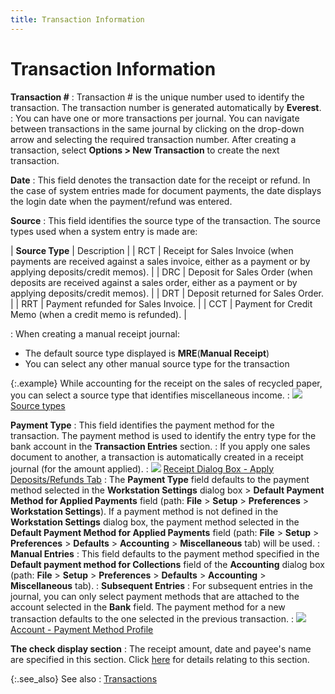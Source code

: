 ```yaml
---
title: Transaction Information
---
```


# Transaction Information


**Transaction #**
: Transaction # is the unique number used to identify  the transaction. The transaction number is generated automatically by  **Everest**.
: You can have one or more transactions per journal.  You can navigate between transactions in the same journal by clicking  on the drop-down arrow and selecting the required transaction number.  After creating a transaction, select **Options 
 &gt; New Transaction** to create the next transaction.


**Date**
: This field denotes the transaction date for the  receipt or refund. In the case of system entries made for document payments,  the date displays the login date when the payment/refund was entered.


**Source**
: This field identifies the source type of the transaction.  The source types used when a system entry is made are:


| **Source Type** | Description |
| RCT | Receipt for Sales Invoice (when payments are received against a sales  invoice, either as a payment or by applying deposits/credit memos). |
| DRC | Deposit for Sales Order (when deposits are received against a sales  order, either as a payment or by applying deposits/credit memos). |
| DRT | Deposit returned for Sales Order. |
| RRT | Payment refunded for Sales Invoice. |
| CCT | Payment for Credit Memo (when a credit memo is refunded). |

: When creating a manual receipt journal:

- The default  source type displayed is **MRE**(**Manual Receipt**)
- You can select  any other manual source type for the transaction



{:.example}
While accounting for the receipt on the sales  of recycled paper, you can select a source type that identifies miscellaneous  income.
: ![]({{site.acc_baseurl}}/img/lens.gif) [Source  types]({{site.sc_chm}}/options/acc-info/source-types/source_types.html)


**Payment Type**
: This field identifies the payment method for the  transaction. The payment method is used to identify the entry type for  the bank account in the **Transaction Entries**  section.
: If you apply one sales document to another, a transaction  is automatically created in a receipt journal (for the amount applied).
: ![]({{site.acc_baseurl}}/img/lens.gif) [Receipt  Dialog Box - Apply Deposits/Refunds Tab]({{site.sp_chm}}/sales-docs/sales-orders/so-proc/pmts-refunds/pmts-on-so/rcpt-dlg/the_payment_dialog_box_apply_deposits_refunds_tab.html)
: The **Payment Type** field defaults to the payment method selected in the **Workstation Settings** dialog box > **Default Payment Method for Applied Payments** field (path: **File** >  **Setup** > **Preferences** > **Workstation Settings**).  If a payment method is not defined in the **Workstation 
 Settings** dialog box, the payment method selected in the **Default 
 Payment Method for Applied Payments** field (path: **File**  > **Setup** > **Preferences**  > **Defaults** > **Accounting**  > **Miscellaneous** tab) will be  used.
: **Manual Entries**
: This field defaults to the payment method specified  in the **Default payment method for Collections** field of the **Accounting** dialog  box (path: **File** > **Setup**  > **Preferences** > **Defaults** > **Accounting** > **Miscellaneous** tab).
: **Subsequent Entries**
: For subsequent entries in the journal, you can only  select payment methods that are attached to the account selected in the  **Bank** field. The payment method  for a new transaction defaults to the one selected in the previous transaction.
: ![]({{site.acc_baseurl}}/img/lens.gif) [Account  - Payment Method Profile]({{site.sc_chm}}/options/payment-information/payment-methods/payment-method-details/general_information_payment_method.html)


**The check display section**
: The receipt amount, date and payee's name are specified  in this section. Click [here]({{site.acc_baseurl}}/misc/the_check_display_section_manrptjrnl.html)  for details relating to this section.


{:.see_also}
See also
: [Transactions]({{site.acc_baseurl}}/misc/transactions_manrptjrnl.html)
